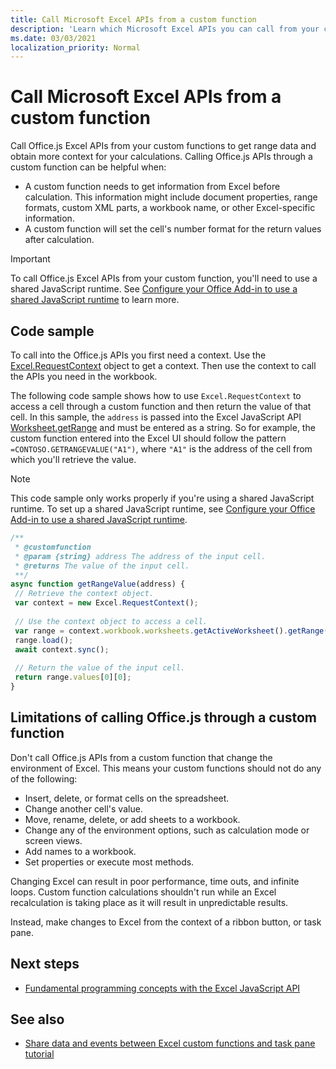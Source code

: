 ```yaml
---
title: Call Microsoft Excel APIs from a custom function
description: 'Learn which Microsoft Excel APIs you can call from your custom function.'
ms.date: 03/03/2021
localization_priority: Normal
---
```


# Call Microsoft Excel APIs from a custom function

Call Office.js Excel APIs from your custom functions to get range data and obtain more context for your calculations. Calling Office.js APIs through a custom function can be helpful when:

- A custom function needs to get information from Excel before calculation. This information might include document properties, range formats, custom XML parts, a workbook name, or other Excel-specific information.
- A custom function will set the cell's number format for the return values after calculation.

> [!IMPORTANT]
> To call Office.js Excel APIs from your custom function, you'll need to use a shared JavaScript runtime. See [Configure your Office Add-in to use a shared JavaScript runtime](../develop/configure-your-add-in-to-use-a-shared-runtime.md) to learn more.

## Code sample

To call into the Office.js APIs you first need a context. Use the [Excel.RequestContext](/javascript/api/excel/excel.requestcontext) object to get a context. Then use the context to call the APIs you need in the workbook.

The following code sample shows how to use `Excel.RequestContext` to access a cell through a custom function and then return the value of that cell. In this sample, the `address` is passed into the Excel JavaScript API [Worksheet.getRange](/javascript/api/excel/excel.worksheet#getRange_address_) and must be entered as a string. So for example, the custom function entered into the Excel UI should follow the pattern `=CONTOSO.GETRANGEVALUE("A1")`, where `"A1"` is the address of the cell from which you'll retrieve the value.

> [!NOTE]
> This code sample only works properly if you're using a shared JavaScript runtime. To set up a shared JavaScript runtime, see [Configure your Office Add-in to use a shared JavaScript runtime](../develop/configure-your-add-in-to-use-a-shared-runtime.md).

```JavaScript
/**
 * @customfunction
 * @param {string} address The address of the input cell.
 * @returns The value of the input cell.
 **/
async function getRangeValue(address) {
 // Retrieve the context object. 
 var context = new Excel.RequestContext();
 
 // Use the context object to access a cell. 
 var range = context.workbook.worksheets.getActiveWorksheet().getRange(address);
 range.load();
 await context.sync();
 
 // Return the value of the input cell.
 return range.values[0][0];
}
```

## Limitations of calling Office.js through a custom function

Don't call Office.js APIs from a custom function that change the environment of Excel. This means your custom functions should not do any of the following:

- Insert, delete, or format cells on the spreadsheet.
- Change another cell's value.
- Move, rename, delete, or add sheets to a workbook.
- Change any of the environment options, such as calculation mode or screen views.
- Add names to a workbook.
- Set properties or execute most methods.

Changing Excel can result in poor performance, time outs, and infinite loops. Custom function calculations shouldn't run while an Excel recalculation is taking place as it will result in unpredictable results.

Instead, make changes to Excel from the context of a ribbon button, or task pane.

## Next steps

- [Fundamental programming concepts with the Excel JavaScript API](../reference/overview/excel-add-ins-reference-overview.md)

## See also

- [Share data and events between Excel custom functions and task pane tutorial](../tutorials/share-data-and-events-between-custom-functions-and-the-task-pane-tutorial.md)
